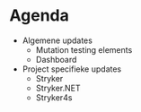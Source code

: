 # Agenda

* Algemene updates
    * Mutation testing elements
    * Dashboard
* Project specifieke updates
    * Stryker
    * Stryker.NET
    * Stryker4s
